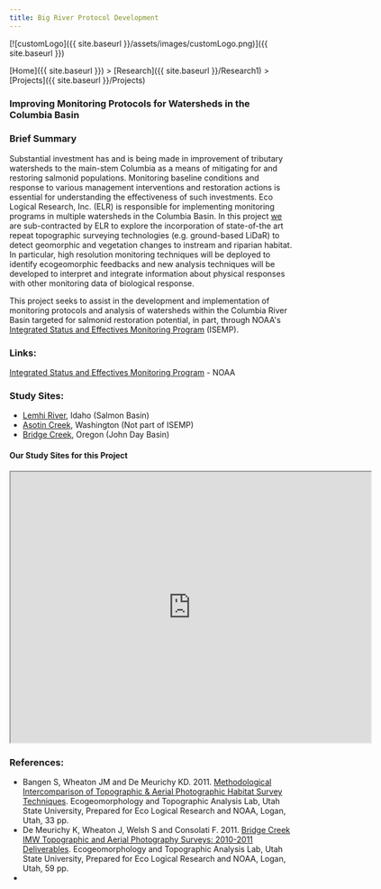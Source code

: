 ```yaml
---
title: Big River Protocol Development
---
```


[![customLogo]({{ site.baseurl }}/assets/images/customLogo.png)]({{ site.baseurl }})

[Home]({{ site.baseurl }})‎ > ‎[Research]({{ site.baseurl }}/Research1)‎ > ‎[Projects]({{ site.baseurl }}/Projects)

### Improving Monitoring Protocols for Watersheds in the Columbia Basin

### Brief Summary

Substantial investment has and is being made in improvement of tributary watersheds to the main-stem Columbia as a means of mitigating for and restoring salmonid populations. Monitoring baseline conditions and response to various management interventions and restoration actions is essential for understanding the effectiveness of such investments. Eco Logical Research, Inc. (ELR) is responsible for implementing monitoring programs in multiple watersheds in the Columbia Basin. In this project [we](http://www.joewheaton.org/lab) are sub-contracted by ELR to explore the incorporation of state-of-the art repeat topographic surveying technologies (e.g. ground-based LiDaR) to detect geomorphic and vegetation changes to instream and riparian habitat. In particular, high resolution monitoring techniques will be deployed to identify ecogeomorphic feedbacks and new analysis techniques will be developed to interpret and integrate information about physical responses with other monitoring data of biological response. 

This project seeks to assist in the development and implementation of monitoring protocols and analysis of watersheds within the Columbia River Basin targeted for salmonid restoration potential, in part, through NOAA's [Integrated Status and Effectives Monitoring Program](http://www.nwfsc.noaa.gov/research/divisions/cbd/mathbio/isemp/index.cfm) (ISEMP).

### Links:

[Integrated Status and Effectives Monitoring Program](http://www.nwfsc.noaa.gov/research/divisions/cbd/mathbio/isemp/index.cfm) - NOAA

### Study Sites:

- [Lemhi River](http://www.joewheaton.org/Home/research/unlisted-study-sites/lemhi-river), Idaho (Salmon Basin)
- [Asotin Creek](http://www.joewheaton.org/Home/research/unlisted-study-sites/asotin-creek), Washington (Not part of ISEMP)
- [Bridge Creek](http://www.joewheaton.org/Home/research/study-sites/bridge-creek), Oregon (John Day Basin)

#### Our Study Sites for this Project

<iframe src="https://www.google.com/maps/d/embed?mid=1XTXYugj-Hnqddkfk6FZwu5iEjk8&hl=en" width="640" height="480"></iframe>



### References:

- Bangen S, Wheaton JM and De Meurichy KD. 2011. [Methodological Intercomparison of Topographic & Aerial Photographic Habitat Survey Techniques](http://www.gis.usu.edu/~jwheaton/et_al/Lemhi/Lemhi2011AnnualReport.pdf).  Ecogeomorphology and Topographic Analysis Lab, Utah State University, Prepared for Eco Logical Research and NOAA, Logan, Utah, 33 pp.
- De Meurichy K, Wheaton J, Welsh S and Consolati F. 2011. [Bridge Creek IMW Topographic and Aerial Photography Surveys: 2010-2011 Deliverables](http://www.gis.usu.edu/~jwheaton/et_al/BridgeCreek/2011AnnualReport/BridgeCreek_ETAL_Surveys_Annual_Report_2011_Large.pdf). Ecogeomorphology and Topographic Analysis Lab, Utah State University, Prepared for Eco Logical Research and NOAA, Logan, Utah, 59 pp. 
- ​